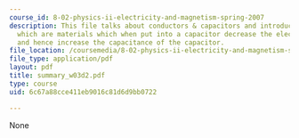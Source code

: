```yaml
---
course_id: 8-02-physics-ii-electricity-and-magnetism-spring-2007
description: This file talks about conductors & capacitors and introduces dielectrics,
  which are materials which when put into a capacitor decrease the electric field
  and hence increase the capacitance of the capacitor.
file_location: /coursemedia/8-02-physics-ii-electricity-and-magnetism-spring-2007/6c67a88cce411eb9016c81d6d9bb0722_summary_w03d2.pdf
file_type: application/pdf
layout: pdf
title: summary_w03d2.pdf
type: course
uid: 6c67a88cce411eb9016c81d6d9bb0722

---
```

None